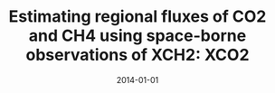 ---
title: "Estimating regional fluxes of CO<inf>2</inf> and CH<inf>4</inf> using space-borne observations of XCH<inf>2</inf>: XCO<inf>2</inf>"
collection: publications
permalink: /publication/2014-01-01-Fraser201412883
date: 2014-01-01
venue: 'Atmospheric Chemistry and Physics'
paperurl: 'https://doi.org/10.5194/acp-14-12883-2014'
citation: 'Fraser et al., <b>Estimating regional fluxes of CO<inf>2</inf> and CH<inf>4</inf> using space-borne observations of XCH<inf>2</inf>: XCO<inf>2</inf></b>, Atmospheric Chemistry and Physics, 2014, 10.5194/acp-14-12883-2014'
---